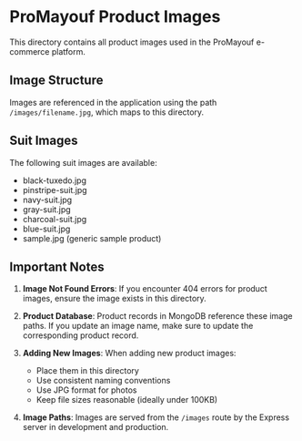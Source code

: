 # ProMayouf Product Images

This directory contains all product images used in the ProMayouf e-commerce platform.

## Image Structure

Images are referenced in the application using the path `/images/filename.jpg`, which maps to this directory.

## Suit Images

The following suit images are available:
- black-tuxedo.jpg
- pinstripe-suit.jpg
- navy-suit.jpg
- gray-suit.jpg
- charcoal-suit.jpg
- blue-suit.jpg
- sample.jpg (generic sample product)

## Important Notes

1. **Image Not Found Errors**: If you encounter 404 errors for product images, ensure the image exists in this directory.

2. **Product Database**: Product records in MongoDB reference these image paths. If you update an image name, make sure to update the corresponding product record.

3. **Adding New Images**: When adding new product images:
   - Place them in this directory
   - Use consistent naming conventions
   - Use JPG format for photos
   - Keep file sizes reasonable (ideally under 100KB)

4. **Image Paths**: Images are served from the `/images` route by the Express server in development and production. 